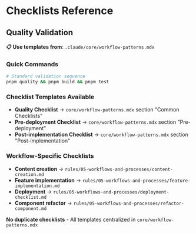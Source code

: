 # Checklists Reference

## Quality Validation

**📋 Use templates from**: `.claude/core/workflow-patterns.mdx`

### Quick Commands
```bash
# Standard validation sequence
pnpm quality && pnpm build && pnpm test
```

### Checklist Templates Available

- **Quality Checklist** → `core/workflow-patterns.mdx` section "Common Checklists"
- **Pre-deployment Checklist** → `core/workflow-patterns.mdx` section "Pre-deployment"
- **Post-implementation Checklist** → `core/workflow-patterns.mdx` section "Post-implementation"

### Workflow-Specific Checklists

- **Content creation** → `rules/05-workflows-and-processes/content-creation.md`
- **Feature implementation** → `rules/05-workflows-and-processes/feature-implementation.md`
- **Deployment** → `rules/05-workflows-and-processes/deployment-checklist.md`
- **Component refactor** → `rules/05-workflows-and-processes/refactor-component.md`

**No duplicate checklists** - All templates centralized in `core/workflow-patterns.mdx`